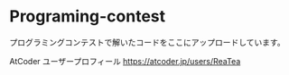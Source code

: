 # Programing-contest
プログラミングコンテストで解いたコードをここにアップロードしています。

AtCoder ユーザープロフィール
https://atcoder.jp/users/ReaTea
